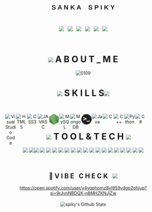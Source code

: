 <div align = "center">
    <h2><h2 style="text-align:center; font-family:Arial Black, Gadget, sans-serif">S A N K A &nbsp;&nbsp; S P I K Y</h2></h2>

<br>
<p align="center"> 
  <a href="https://twitter.com/ERiC_SPiKY"><img height="30" src="https://icons.iconarchive.com/icons/uiconstock/gamy-vintage-social/64/twitter-2-icon.png"></a>&nbsp;&nbsp;
  <a href="https://www.instagram.com/spiky_sanka/"><img height="30" src="https://icons.iconarchive.com/icons/uiconstock/gamy-vintage-social/64/instagram-icon.png"></a>&nbsp;&nbsp;
  <a href="https://www.linkedin.com/in/sanka-j-472a03a9/"><img height="30" src="https://icons.iconarchive.com/icons/uiconstock/gamy-vintage-social/64/linkedin-icon.png"></a>&nbsp;&nbsp;
  <a href="https://www.behance.net/sankajayathi"><img height="30" src="https://icons.iconarchive.com/icons/uiconstock/gamy-vintage-social/64/behance-icon.png"></a>&nbsp;&nbsp;
  <a href="https://dribbble.com/ERIC_SPIKY"><img height="30" src="https://icons.iconarchive.com/icons/graphics-vibe/neon-glow-social/64/dribbble-icon.png"></a>&nbsp;&nbsp;
  <a href="https://steamcommunity.com/profiles/76561198166399293/"><img height="30" src="https://icons.iconarchive.com/icons/3xhumed/mega-games-pack-05/64/Steam-icon.png"></a>
</p>
<br>


# <img src="https://media.giphy.com/media/kg1QdNSiawGak25Wr4/giphy.gif" width="30px"> A B O U T _ M E
<div align="center">

![0109](https://github.com/SPIKYsanka/SPIKYsanka/blob/main/bio%20(2).gif?raw=true)

</div>

# <img src="https://media.giphy.com/media/kg1QdNSiawGak25Wr4/giphy.gif" width="30px"> S K I L L S<img src="https://img.icons8.com/offices/2x/einstein.png"/>
<br>
<p align="center"><img align="left" alt="Visual Studio Code" width="35px" src="https://icons.iconarchive.com/icons/papirus-team/papirus-apps/48/visual-studio-code-icon.png" /> <img align="left" alt="HTML5" width="35px" src="https://icons.iconarchive.com/icons/designbolts/embossed-social/64/HTML5-icon.png" /> <img align="left" alt="CSS3" width="35px" src="https://icons.iconarchive.com/icons/designbolts/embossed-social/64/CSS3-icon.png" /><img align="left" alt="JAVASC" width="35px" src="https://icons.iconarchive.com/icons/graphics-vibe/developer/64/javascript-icon.png" />
<img align="left" alt="Node.js" width="35px" src="https://raw.githubusercontent.com/github/explore/80688e429a7d4ef2fca1e82350fe8e3517d3494d/topics/nodejs/nodejs.png" /> <img align="left" alt="MySQL" width="35px" src="https://icons.iconarchive.com/icons/graphics-vibe/developer/64/mysql-icon.png" /> <img align="left" alt="MongoDB" width="35px" src="https://icons.iconarchive.com/icons/designbolts/embossed-social/64/Android-icon.png" /> <img align="left" alt="Terminal" width="35px" src="https://raw.githubusercontent.com/github/explore/80688e429a7d4ef2fca1e82350fe8e3517d3494d/topics/terminal/terminal.png" /> <img align="left" alt="Java" width="35px" src="https://img.icons8.com/color/48/000000/java-coffee-cup-logo.png"/> <img align="left" alt="C" width="35px" src="https://img.icons8.com/color/48/000000/c-programming.png"/> <img align="left" alt="C++" width="35px" src="https://img.icons8.com/color/48/000000/c-plus-plus-logo.png"/> <img align="left" alt="Python" width="35px" src="https://img.icons8.com/color/48/000000/python.png"/> <img align="left" alt="C#" width="35px" src="https://img.icons8.com/color/48/000000/c-sharp-logo-2.png"/>
</p>
<br>


# <img src="https://media.giphy.com/media/kg1QdNSiawGak25Wr4/giphy.gif" width="30px"> T O O L  &  T E C H <img src="https://img.icons8.com/offices/2x/einstein.png"/>
 ![](https://img.shields.io/badge/Unreal_Engine-4?style=for-the-badge&logo=Unreal-Engine&logoColor=white&color=000000) ![](https://img.shields.io/badge/Adobe-Aftereffects-informational?style=for-the-badge&logo=adobe&logoColor=white&color=2bbc8a)![](https://img.shields.io/badge/WordPress-informational?style=for-the-badge&logo=wordpress&logoColor=white&color=ADD8E6)   ![](https://img.shields.io/badge/Visual-Studio-informational?style=for-the-badge&logo=visual-studio&logoColor=white&color=800080) ![](https://img.shields.io/badge/VS-Code-informational?style=for-the-badge&logo=visual-studio&logoColor=white&color=800080)  ![](https://img.shields.io/badge/Android-Studio-informational?style=for-the-badge&logo=android&logoColor=white&color=2bbc8a)  ![](https://img.shields.io/badge/Adobe-Photoshop-informational?style=for-the-badge&logo=adobe&logoColor=white&color=FF0000) ![](https://img.shields.io/badge/Adobe-Illustrator-informational?style=for-the-badge&logo=adobe&logoColor=white&color=FF4500) ![](https://img.shields.io/badge/Adobe-PremierePro-informational?style=for-the-badge&logo=adobe&logoColor=white&color=800080) ![](https://img.shields.io/badge/Sony-Vegas-informational?style=for-the-badge&logo=moo&logoColor=white&color=0000A0) ![](https://img.shields.io/badge/Apache-NetBeans-IDE?style=for-the-badge&logo=Apache-NetBeans-IDE&logoColor=white&color=C0C0C0) ![](https://img.shields.io/badge/Intellij-Idea-informational?style=for-the-badge&logo=jetbrains&logoColor=white&color=2bbc8a)
  ![](https://img.shields.io/badge/Android-Studio-informational?style=for-the-badge&logo=android&logoColor=white&color=2bbc8a)
  ![](https://img.shields.io/badge/Git-Bash-informational?style=for-the-badge&logo=github&logoColor=white&color=2bbc8a)
  ![](https://img.shields.io/badge/Unity-Engine-informational?style=for-the-badge&logo=unity&logoColor=white&color=2bbc8a)
  ![](https://img.shields.io/badge/Unreal-Engine-informational?style=for-the-badge&logo=unreal-engine&logoColor=white&color=2bbc8a)
  ![](https://img.shields.io/badge/VS-Code-informational?style=for-the-badge&logo=visual-studio&logoColor=white&color=2bbc8a)
  ![](https://img.shields.io/badge/Visual-Studio-informational?style=for-the-badge&logo=visual-studio&logoColor=white&color=2bbc8a)
  ![](https://img.shields.io/badge/Adobe-XD-informational?style=for-the-badge&logo=adobe&logoColor=white&color=2bbc8a)
  ![](https://img.shields.io/badge/3D-Blender-informational?style=for-the-badge&logo=blender&logoColor=white&color=2bbc8a)
  
<br>

## 🎵 V I B E &nbsp; C H E C K &nbsp; <img src="https://media.giphy.com/media/QBYXXfVNmEFfvghkry/giphy.gif" width="40px">


  https://open.spotify.com/user/y4yqphomz8vl959vdgp2ohjup?si=9rJvnNBDQX-n8MHZKNJjZw
<br><br>
<img align="center" alt="spiky's Github Stats" src="https://github-readme-stats.vercel.app/api?username=SPIKYsanka&show_icons=true&hide_border=false&layout=compact&theme=dracula" />
</div>
 

